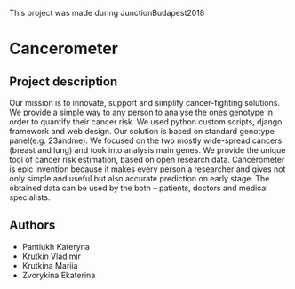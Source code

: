 This project was made during JunctionBudapest2018
# Cancerometer

## Project description
Our mission is to innovate, support and simplify cancer-fighting solutions. We provide a simple way to any person to analyse the ones genotype in order to quantify their cancer risk. We used python custom scripts, django framework and web design. Our solution is based on standard genotype panel(e.g. 23andme). We focused on the two mostly wide-spread cancers (breast and lung) and took into analysis main genes. We provide the unique tool of cancer risk estimation, based on open research data. Cancerometer is epic invention because it makes every person a researcher and gives not only simple and useful but also accurate prediction on early stage. The obtained data can be used by the both – patients, doctors and medical specialists.

## Authors
<ul>
  <li>Pantiukh Kateryna</li>
  <li>Krutkin Vladimir</li>
  <li>Krutkina Mariia</li>
  <li>Zvorykina Ekaterina</li>
</ul>
